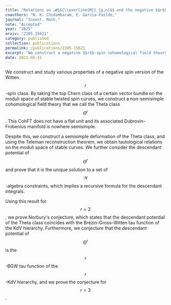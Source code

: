 ```yaml
---
title: "Relations on 𝓜$${\\overline{M}}_{g,n}$$ and the negative $$r$$-spin Witten conjecture"
coauthors: "N. K. Chidambaram, E. Garcia-Failde,"
journal: "Invent. Math."
note: "Accepted"
year: "2025"
arxiv: "2205.15621"
category: published
collection: publications
permalink: /publications/2205-15621
excerpt: "We construct a negative $$r$$-spin cohomological field theory, the $$r$$-spin Theta-class, prove topological recursion and 𝒲-constraints, and derive tautological relations via Teleman's classification."
date: 2022-05-31
---
```


We construct and study various properties of a negative spin version of the Witten $$r$$-spin class. By taking the top Chern class of a certain vector bundle on the moduli space of stable twisted spin curves, we construct a non-semisimple cohomological field theory that we call the Theta class $$\Theta^r$$. This CohFT does not have a flat unit and its associated Dubrovin–Frobenius manifold is nowhere semisimple.

Despite this, we construct a semisimple deformation of the Theta class, and using the Teleman reconstruction theorem, we obtain tautological relations on the moduli space of stable curves. We further consider the descendant potential of $$\Theta^r$$ and prove that it is the unique solution to a set of $$\mathcal{W}$$-algebra constraints, which implies a recursive formula for the descendant integrals.

Using this result for $$r = 2$$, we prove Norbury's conjecture, which states that the descendant potential of the Theta class coincides with the Brézin–Gross–Witten tau function of the KdV hierarchy. Furthermore, we conjecture that the descendant potential of $$\Theta^r$$ is the $$r$$-BGW tau function of the $$r$$-KdV hierarchy, and we prove the conjecture for $$r = 3$$.
